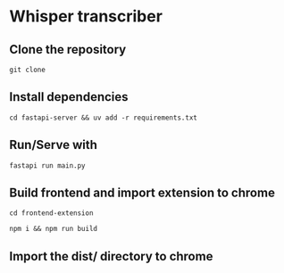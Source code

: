 # Whisper transcriber

## Clone the repository

`git clone `

## Install dependencies

`cd fastapi-server && uv add -r requirements.txt`

## Run/Serve with

`fastapi run main.py`

## Build frontend and import extension to chrome

`cd frontend-extension`

`npm i && npm run build`

## Import the dist/ directory to chrome
